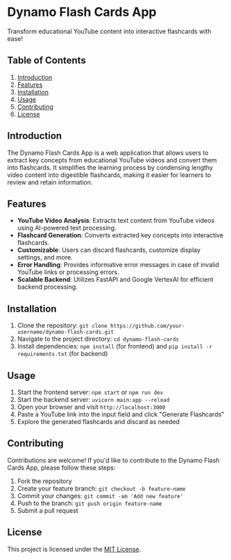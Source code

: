 # Dynamo Flash Cards App

Transform educational YouTube content into interactive flashcards with ease!

## Table of Contents
1. [Introduction](#introduction)
2. [Features](#features)
3. [Installation](#installation)
4. [Usage](#usage)
5. [Contributing](#contributing)
6. [License](#license)

## Introduction
The Dynamo Flash Cards App is a web application that allows users to extract key concepts from educational YouTube videos and convert them into flashcards. It simplifies the learning process by condensing lengthy video content into digestible flashcards, making it easier for learners to review and retain information.

## Features
- **YouTube Video Analysis**: Extracts text content from YouTube videos using AI-powered text processing.
- **Flashcard Generation**: Converts extracted key concepts into interactive flashcards.
- **Customizable**: Users can discard flashcards, customize display settings, and more.
- **Error Handling**: Provides informative error messages in case of invalid YouTube links or processing errors.
- **Scalable Backend**: Utilizes FastAPI and Google VertexAI for efficient backend processing.

## Installation
1. Clone the repository: `git clone https://github.com/your-username/dynamo-flash-cards.git`
2. Navigate to the project directory: `cd dynamo-flash-cards`
3. Install dependencies: `npm install` (for frontend) and `pip install -r requirements.txt` (for backend)

## Usage
1. Start the frontend server: `npm start` or `npm run dev`
2. Start the backend server: `uvicorn main:app --reload`
3. Open your browser and visit `http://localhost:3000`
4. Paste a YouTube link into the input field and click "Generate Flashcards"
5. Explore the generated flashcards and discard as needed

## Contributing
Contributions are welcome! If you'd like to contribute to the Dynamo Flash Cards App, please follow these steps:
1. Fork the repository
2. Create your feature branch: `git checkout -b feature-name`
3. Commit your changes: `git commit -am 'Add new feature'`
4. Push to the branch: `git push origin feature-name`
5. Submit a pull request

## License
This project is licensed under the [MIT License](LICENSE).
